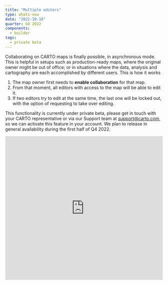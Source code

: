 ```yaml
---
title: "Multiple editors"
type: whats-new
date: "2022-10-18"
quarter: Q4 2022
components:
  - builder
tags:
  - private beta
---
```


Collaborating on CARTO maps is finally possible, in asynchronous mode. This is helpful in setups such as production-ready maps, where the original owner might be out of office; or in situations where the data, analysis and cartography are each accomplished by different users. This is how it works

1. The map owner first needs to **enable collaboration** for that map. 
2. From that moment, all editors with access to the map will be able to edit it.
3. If two editors try to edit at the same time, the last one will be locked out, with the option of requesting to take over editing.

This functionality is currently under private beta, please get in touch with your CARTO representative or via our Support team at support@carto.com, so we can activate this feature in your account. We plan to release in general availability during the first half of Q4 2022.

<div class='video-wrapper'>
  <iframe src="https://player.vimeo.com/video/761460659?h=cb31af417c&autoplay=1&muted=1&autopause=0&loop=1" width="100%" height="460" frameborder="0" allow="autoplay; fullscreen" allowfullscreen></iframe>
</div>